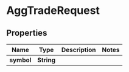 

# AggTradeRequest


## Properties

| Name | Type | Description | Notes |
|------------ | ------------- | ------------- | -------------|
|**symbol** | **String** |  |  |



